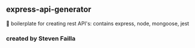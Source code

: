 ## express-api-generator

:rocket: boilerplate for creating rest API's: contains express, node, mongoose, jest

### created by Steven Failla